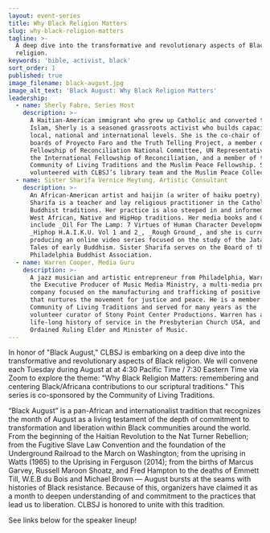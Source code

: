 ```yaml
---
layout: event-series
title: Why Black Religion Matters
slug: why-black-religion-matters
tagline: >-
  A deep dive into the transformative and revolutionary aspects of Black
  religion.
keywords: 'bible, activist, black'
sort_order: 1
published: true
image_filename: black-august.jpg
image_alt_text: 'Black August: Why Black Religion Matters'
leadership:
  - name: Sherly Fabre, Series Host
    description: >-
      A Haitian-American immigrant who grew up Catholic and converted to
      Islam, Sherly is a seasoned grassroots activist who builds capacity at
      local, national and international levels. She is the co-chair of the
      boards of Proyecto Faro and the Truth Telling Project, a member of the
      Fellowship of Reconciliation National Committee, UN Representative for
      the International Fellowship of Reconciliation, and a member of the
      Community of Living Traditions and the Muslim Peace Fellowship. She has
      volunteered with CLBSJ’s library team and the Muslim Peace Collection.
  - name: Sister Sharifa Vernice Meytung, Artistic Consultant
    description: >-
      An African-American artist and haijin (a writer of haiku poetry), Sister
      Sharifa is a teacher and lay religious practitioner in the Catholic and
      Buddhist traditions. Her practice is also steeped in and informed by
      West African, Native and HipHop traditions. Her media books and CDs
      include _Oil For The Lamp: 7 Virtues of Human Character Development_,
      _Hiphop H.A.I.K.U. Vol 1 and 2_, _Rough Ground_, and she is currently
      producing an online video series focused on the study of the Jataka
      Tales of early Buddhism. Sister Sharifa serves on the Board of the
      Philadelphia Buddhist Association.
  - name: Warren Cooper, Media Guru
    description: >-
      A jazz musician and artistic entrepreneur from Philadelphia, Warren is
      the Executive Producer of Music Media Ministry, a multi-media production
      company focused on the manufacturing and trafficking of positive art
      that nurtures the movement for justice and peace. He is a member of the
      Community of Living Traditions and served for many years as the
      volunteer curator of Stony Point Center Productions. Warren has a
      life-long history of service in the Presbyterian Church USA, and is an
      Ordained Ruling Elder and Minister of Music.
---
```


In honor of "Black August," CLBSJ is embarking on a deep dive into the
transformative and revolutionary aspects of Black religion.  We will
convene each Tuesday during August at at 4:30 Pacific Time / 7:30
Eastern Time via Zoom to explore the theme: "Why Black Religion Matters:
remembering and centering Black/Africana contributions to our scriptural
traditions." This series is co-sponsored by the Community of Living Traditions.

“Black August” is a pan-African and internationalist tradition that
recognizes the month of August as a living testament of the depth of
commitment to transformation and liberation within Black communities
around the world. From the beginning of the Haitian Revolution to the
Nat Turner Rebellion; from the Fugitive Slave Law Convention and the
foundation of the Underground Railroad to the March on Washington; from
the uprising in Watts (1965) to the Uprising in Ferguson (2014); from
the births of Marcus Garvey, Russell Maroon Shoatz, and Fred Hampton to
the deaths of Emmett Till, W.E.B du Bois and Michael Brown — August
bursts at the seams with histories of Black resistance. Because of this,
organizers have claimed it as a month to deepen understanding of and
commitment to the practices that lead us to liberation. CLBSJ is honored
to unite with this tradition.

See links below for the speaker lineup!
